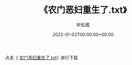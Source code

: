 ﻿---
title:  《农门恶妇重生了.txt》
date:   2022-01-02T00:00:00+00:00
author: 听松阁
layout: post
permalink: /农门恶妇重生了/
categories: 小说
tags: [小说]
---

点击《 [农门恶妇重生了.txt](http://img.660000.xyz/bookstukust/book/bntxt/10/农门恶妇重生了.txt)》进行下载
